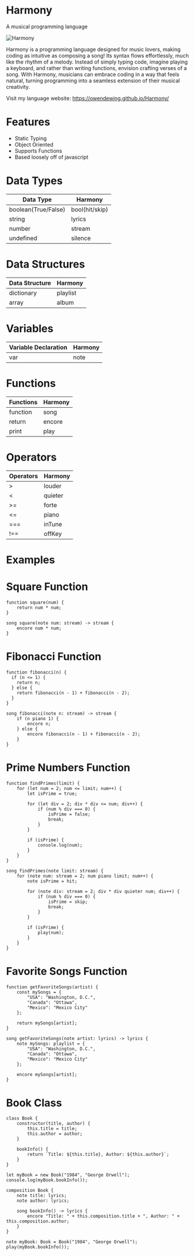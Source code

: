 # Harmony

A musical programming language

![Harmony](https://github.com/user-attachments/assets/4f93782f-74a6-47a5-9e81-b37b6b349e9b)

Harmony is a programming language designed for music lovers, making coding as intuitive as composing a song! Its syntax flows effortlessly, much like the rhythm of a melody. Instead of simply typing code, imagine playing a keyboard, and rather than writing functions, envision crafting verses of a song. With Harmony, musicians can embrace coding in a way that feels natural, turning programming into a seamless extension of their musical creativity.

Visit my language website: https://owendewing.github.io/Harmony/

# Features

- Static Typing
- Object Oriented
- Supports Functions
- Based loosely off of javascript

# Data Types

| Data Type           | Harmony        |
| ------------------- | -------------- |
| boolean(True/False) | bool(hit/skip) |
| string              | lyrics         |
| number              | stream         |
| undefined           | silence        |

# Data Structures

| Data Structure | Harmony  |
| -------------- | -------- |
| dictionary     | playlist |
| array          | album    |

# Variables

| Variable Declaration | Harmony |
| -------------------- | ------- |
| var                  | note    |

# Functions

| Functions | Harmony |
| --------- | ------- |
| function  | song    |
| return    | encore  |
| print     | play    |

# Operators

| Operators | Harmony |
| --------- | ------- |
| >         | louder  |
| <         | quieter |
| >=        | forte   |
| <=        | piano   |
| ===       | inTune  |
| !==       | offKey  |

# Examples

# Square Function

```
function square(num) {
    return num * num;
}
```

```
song square(note num: stream) -> stream {
    encore num * num;
}
```

# Fibonacci Function

```
function fibonacci(n) {
  if (n <= 1) {
    return n;
  } else {
    return fibonacci(n - 1) + fibonacci(n - 2);
  }
}
```

```
song fibonacci(note n: stream) -> stream {
    if (n piano 1) {
        encore n;
    } else {
        encore fibonacci(n - 1) + fibonacci(n - 2);
    }
}
```

# Prime Numbers Function

```
function findPrimes(limit) {
    for (let num = 2; num <= limit; num++) {
        let isPrime = true;

        for (let div = 2; div * div <= num; div++) {
            if (num % div === 0) {
                isPrime = false;
                break;
            }
        }

        if (isPrime) {
            console.log(num);
        }
    }
}

```

```
song findPrimes(note limit: stream) {
    for (note num: stream = 2; num piano limit; num++) {
        note isPrime = hit;

        for (note div: stream = 2; div * div quieter num; div++) {
            if (num % div === 0) {
                isPrime = skip;
                break;
            }
        }

        if (isPrime) {
            play(num);
        }
    }
}
```

# Favorite Songs Function

```
function getFavoriteSongs(artist) {
    const mySongs = {
        "USA": "Washington, D.C.",
        "Canada": "Ottawa",
        "Mexico": "Mexico City"
    };

    return mySongs[artist];
}
```

```
song getFavoriteSongs(note artist: lyrics) -> lyrics {
    note mySongs: playlist = {
        "USA": "Washington, D.C.",
        "Canada": "Ottawa",
        "Mexico": "Mexico City"
    };

    encore mySongs[artist];
}
```

# Book Class

```
class Book {
    constructor(title, author) {
        this.title = title;
        this.author = author;
    }

    bookInfo() {
        return `Title: ${this.title}, Author: ${this.author}`;
    }
}

let myBook = new Book("1984", "George Orwell");
console.log(myBook.bookInfo());
```

```
composition Book {
    note title: lyrics;
    note author: lyrics;

    song bookInfo() -> lyrics {
        encore "Title: " + this.composition.title + ", Author: " + this.composition.author;
    }
}

note myBook: Book = Book("1984", "George Orwell");
play(myBook.bookInfo());

```
